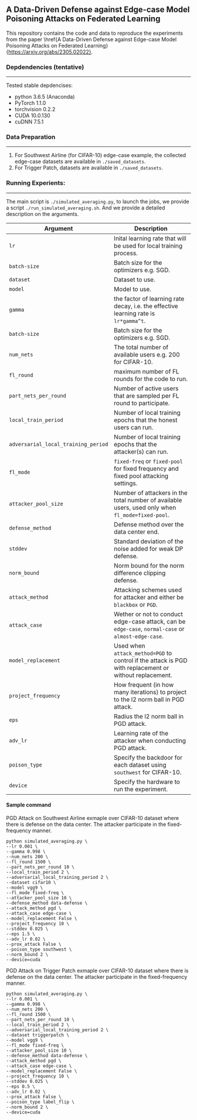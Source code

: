 ## A Data-Driven Defense against Edge-case Model Poisoning Attacks on Federated Learning
This repository contains the code and data to reproduce the experiments from the paper \href{A Data-Driven Defense against Edge-case Model Poisoning Attacks on Federated Learning}{https://arxiv.org/abs/2305.02022}.

### Depdendencies (tentative)
---
Tested stable depdencises:
* python 3.6.5 (Anaconda)
* PyTorch 1.1.0
* torchvision 0.2.2
* CUDA 10.0.130
* cuDNN 7.5.1

### Data Preparation
---
1. For Southwest Airline (for CIFAR-10) edge-case example, the collected edge-case datasets are available in `./saved_datasets`. 
2. For Trigger Patch, datasets are available in `./saved_datasets`.  

### Running Experients:
---
The main script is `./simulated_averaging.py`, to launch the jobs, we provide a script `./run_simulated_averaging.sh`. And we provide a detailed description on the arguments.


| Argument                      | Description                                 |
| ----------------------------- | ---------------------------------------- |
| `lr` | Inital learning rate that will be used for local training process. |
| `batch-size` | Batch size for the optimizers e.g. SGD. |
| `dataset`      | Dataset to use. |
| `model`      | Model to use. |
| `gamma` | the factor of learning rate decay, i.e. the effective learning rate is `lr*gamma^t`. |
| `batch-size` | Batch size for the optimizers e.g. SGD. |
| `num_nets` | The total number of available users e.g. 200 for CIFAR-10. |
| `fl_round` | maximum number of FL rounds for the code to run. |
| `part_nets_per_round` | Number of active users that are sampled per FL round to participate. |
| `local_train_period` | Number of local training epochs that the honest users can run. |
| `adversarial_local_training_period`  | Number of local training epochs that the attacker(s) can run. |
| `fl_mode`    | `fixed-freq` or `fixed-pool` for fixed frequency and fixed pool attacking settings.  |
| `attacker_pool_size`    | Number of attackers in the total number of available users, used only when `fl_mode=fixed-pool`. |
| `defense_method`    | Defense method over the data center end.   |
| `stddev` | Standard deviation of the noise added for weak DP defense. |
| `norm_bound` | Norm bound for the norm difference clipping defense. |
| `attack_method` | Attacking schemes used for attacker and either be `blackbox` or `PGD`. |
| `attack_case` | Wether or not to conduct edge-case attack, can be `edge-case`, `normal-case` or `almost-edge-case`. |
| `model_replacement` | Used when `attack_method=PGD` to control if the attack is PGD with replacement or without replacement. |
| `project_frequency` | How frequent (in how many iterations) to project to the l2 norm ball in PGD attack. |
| `eps` | Radius the l2 norm ball in PGD attack. |
| `adv_lr` | Learning rate of the attacker when conducting PGD attack. |
| `poison_type` | Specify the backdoor for each dataset using `southwest` for CIFAR-10. |
| `device` | Specify the hardware to run the experiment. |


#### Sample command
PGD Attack on Southwest Airline exmaple over CIFAR-10 dataset where there is defense on the data center. The attacker participate in the fixed-frequency manner.
```
python simulated_averaging.py \
--lr 0.001 \
--gamma 0.998 \
--num_nets 200 \
--fl_round 1500 \
--part_nets_per_round 10 \
--local_train_period 2 \
--adversarial_local_training_period 2 \
--dataset cifar10 \
--model vgg9 \
--fl_mode fixed-freq \
--attacker_pool_size 10 \
--defense_method data-defense \
--attack_method pgd \
--attack_case edge-case \
--model_replacement False \
--project_frequency 10 \
--stddev 0.025 \
--eps 1.5 \
--adv_lr 0.02 \
--prox_attack False \
--poison_type southwest \
--norm_bound 2 \
--device=cuda
```

PGD Attack on Trigger Patch exmaple over CIFAR-10 dataset where there is defense on the data center. The attacker participate in the fixed-frequency manner.
```
python simulated_averaging.py \
--lr 0.001 \
--gamma 0.998 \
--num_nets 200 \
--fl_round 1500 \
--part_nets_per_round 10 \
--local_train_period 2 \
--adversarial_local_training_period 2 \
--dataset triggerpatch \
--model vgg9 \
--fl_mode fixed-freq \
--attacker_pool_size 10 \
--defense_method data-defense \
--attack_method pgd \
--attack_case edge-case \
--model_replacement False \
--project_frequency 10 \
--stddev 0.025 \
--eps 0.5 \
--adv_lr 0.02 \
--prox_attack False \
--poison_type label_flip \
--norm_bound 2 \
--device=cuda
```
